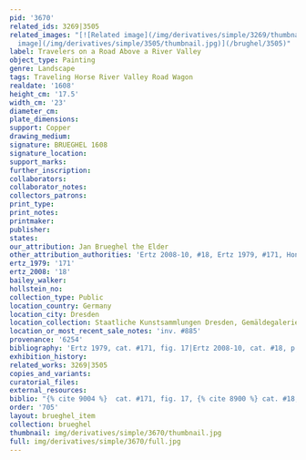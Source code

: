 ```yaml
---
pid: '3670'
related_ids: 3269|3505
related_images: "[![Related image](/img/derivatives/simple/3269/thumbnail.jpg)](/brughel/3269)|[![Related
  image](/img/derivatives/simple/3505/thumbnail.jpg)](/brughel/3505)"
label: Travelers on a Road Above a River Valley
object_type: Painting
genre: Landscape
tags: Traveling Horse River Valley Road Wagon
realdate: '1608'
height_cm: '17.5'
width_cm: '23'
diameter_cm: 
plate_dimensions: 
support: Copper
drawing_medium: 
signature: BRUEGHEL 1608
signature_location: 
support_marks: 
further_inscription: 
collaborators: 
collaborator_notes: 
collectors_patrons: 
print_type: 
print_notes: 
printmaker: 
publisher: 
states: 
our_attribution: Jan Brueghel the Elder
other_attribution_authorities: 'Ertz 2008-10, #18, Ertz 1979, #171, Honig database'
ertz_1979: '171'
ertz_2008: '18'
bailey_walker: 
hollstein_no: 
collection_type: Public
location_country: Germany
location_city: Dresden
location_collection: Staatliche Kunstsammlungen Dresden, Gemäldegalerie Alte Meister
location_or_most_recent_sale_notes: 'inv. #885'
provenance: '6254'
bibliography: 'Ertz 1979, cat. #171, fig. 17|Ertz 2008-10, cat. #18, p. 107'
exhibition_history: 
related_works: 3269|3505
copies_and_variants: 
curatorial_files: 
external_resources: 
biblio: "{% cite 9004 %}  cat. #171, fig. 17, {% cite 8900 %} cat. #18, p. 107"
order: '705'
layout: brueghel_item
collection: brueghel
thumbnail: img/derivatives/simple/3670/thumbnail.jpg
full: img/derivatives/simple/3670/full.jpg
---
```

